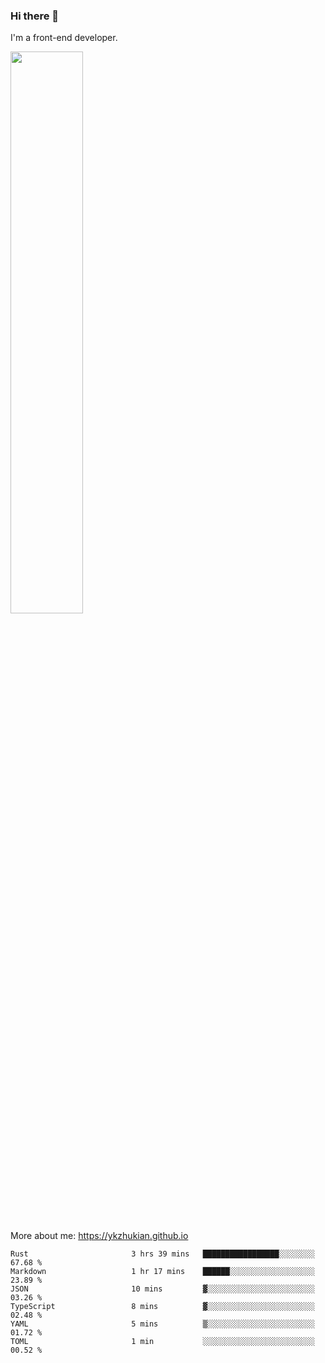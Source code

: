 ### Hi there 👋

I'm a front-end developer.

[<img width="48%" src="https://github-readme-stats.vercel.app/api?username=ykzhukian&show_icons=true&theme=dracula">](https://github.com/anuraghazra/github-readme-stats)

More about me: 
https://ykzhukian.github.io

<!--START_SECTION:waka-->

```text
Rust                       3 hrs 39 mins   █████████████████░░░░░░░░   67.68 %
Markdown                   1 hr 17 mins    ██████░░░░░░░░░░░░░░░░░░░   23.89 %
JSON                       10 mins         ▓░░░░░░░░░░░░░░░░░░░░░░░░   03.26 %
TypeScript                 8 mins          ▓░░░░░░░░░░░░░░░░░░░░░░░░   02.48 %
YAML                       5 mins          ▒░░░░░░░░░░░░░░░░░░░░░░░░   01.72 %
TOML                       1 min           ░░░░░░░░░░░░░░░░░░░░░░░░░   00.52 %
```

<!--END_SECTION:waka-->
